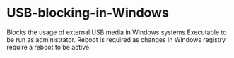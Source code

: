 # USB-blocking-in-Windows
Blocks the usage of external USB media in Windows systems
Executable to be run as administrator.
Reboot is required as changes in Windows registry require a reboot to be active.
